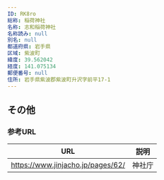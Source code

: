 ```yaml
---
ID: RK8ro
総称: 稲荷神社
名称: 志和稲荷神社
名称読み: null
別名: null
都道府県: 岩手県
区域: 紫波町
緯度: 39.562042
経度: 141.075134
郵便番号: null
住所: 岩手県紫波郡紫波町升沢字前平17-1
---
```


## その他

### 参考URL

| URL                               | 説明   |
| --------------------------------- | ------ |
| https://www.jinjacho.jp/pages/62/ | 神社庁 |
